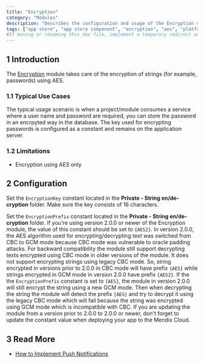 ```yaml
---
title: "Encryption"
category: "Modules"
description: "Describes the configuration and usage of the Encryption module, which is available in the Mendix App Store."
tags: ["app store", "app store component", "encryption", "aes", "platform support"]
#If moving or renaming this doc file, implement a temporary redirect and let the respective team know they should update the URL in the product. See Mapping to Products for more details.
---
```


## 1 Introduction

The [Encryption](https://appstore.home.mendix.com/link/app/1011/) module takes care of the encryption of strings (for example, passwords) using AES.

### 1.1 Typical Use Cases

The typical usage scenario is when a project/module consumes a service where a user name and password are required, you can store the password in an encrpyted way in the database. The key used for encrypting passwords is configured as a constant and remains on the application server.

### 1.2 Limitations

* Encryption using AES only

## 2 Configuration

Set the `EncryptionKey` constant located in the **Private - String en/de-cryption** folder. Make sure the key consists of 16 characters.

Set the `EncryptionPrefix` constant located in the **Private - String en/de-cryption** folder. If you're using version 2.0.0 or newer of the Encryption module, the value of this constant should be set to `{AES2}`. In version 2.0.0, the AES algorithm used for encrypting/decrypting text was switched from CBC to GCM mode because CBC mode was vulnerable to oracle padding attacks. For backward compatibility the module still support decrypting texts encrypted using CBC mode in older versions of the module. It does not support encrypting strings using legacy CBC mode. So, string encrypted in versions prior to 2.0.0 in CBC mode will have prefix `{AES}` while strings encrypted in GCM mode in version 2.0.0 have prefix `{AES2}`. If the the `EncryptionPrefix` constant is set to `{AES}`, the module in version 2.0.0 will still encrypt the string using a new GCM mode. Then when decrypting the string the module will detect the prefix `{AES}` and try to decrypt it using the legacy CBC mode which will fail because the string was encrypted using GCM mode which is incompatible with CBC. If you are updating the module from a version prior to 2.0.0 to 2.0.0 or newer, don't forget to update the constant value when deploying your app to the Mendix Cloud.

## 3 Read More

* [How to Implement Push Notifications](/howto/mobile/implementation-guide)
